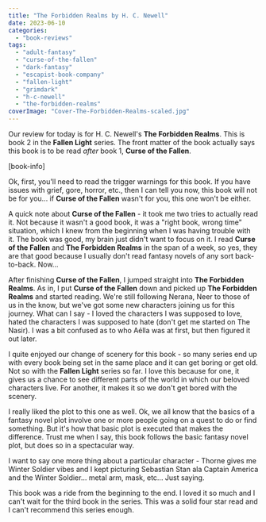 ```yaml
---
title: "The Forbidden Realms by H. C. Newell"
date: 2023-06-10
categories: 
  - "book-reviews"
tags: 
  - "adult-fantasy"
  - "curse-of-the-fallen"
  - "dark-fantasy"
  - "escapist-book-company"
  - "fallen-light"
  - "grimdark"
  - "h-c-newell"
  - "the-forbidden-realms"
coverImage: "Cover-The-Forbidden-Realms-scaled.jpg"
---
```


Our review for today is for H. C. Newell's **The Forbidden Realms**. This is book 2 in the **Fallen Light** series. The front matter of the book actually says this book is to be read _after_ book 1, **Curse of the Fallen**.

\[book-info\]

Ok, first, you'll need to read the trigger warnings for this book. If you have issues with grief, gore, horror, etc., then I can tell you now, this book will not be for you... if **Curse of the Fallen** wasn't for you, this one won't be either.

A quick note about **Curse of the Fallen** - it took me two tries to actually read it. Not because it wasn't a good book, it was a "right book, wrong time" situation, which I knew from the beginning when I was having trouble with it. The book was good, my brain just didn't want to focus on it. I read **Curse of the Fallen** and **The Forbidden Realms** in the span of a week, so yes, they are that good because I usually don't read fantasy novels of any sort back-to-back. Now...

After finishing **Curse of the Fallen**, I jumped straight into **The Forbidden Realms**. As in, I put **Curse of the Fallen** down and picked up **The Forbidden Realms** and started reading. We're still following Nerana, Neer to those of us in the know, but we've got some new characters joining us for this journey. What can I say - I loved the characters I was supposed to love, hated the characters I was supposed to hate (don't get me started on The Nasir). I was a bit confused as to who Aélla was at first, but then figured it out later.

I quite enjoyed our change of scenery for this book - so many series end up with every book being set in the same place and it can get boring or get old. Not so with the **Fallen Light** series so far. I love this because for one, it gives us a chance to see different parts of the world in which our beloved characters live. For another, it makes it so we don't get bored with the scenery.

I really liked the plot to this one as well. Ok, we all know that the basics of a fantasy novel plot involve one or more people going on a quest to do or find something. But it's how that basic plot is executed that makes the difference. Trust me when I say, this book follows the basic fantasy novel plot, but does so in a spectacular way.

I want to say one more thing about a particular character - Thorne gives me Winter Soldier vibes and I kept picturing Sebastian Stan ala Captain America and the Winter Soldier... metal arm, mask, etc... Just saying.

This book was a ride from the beginning to the end. I loved it so much and I can't wait for the third book in the series. This was a solid four star read and I can't recommend this series enough.
